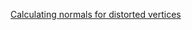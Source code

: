 [Calculating normals for distorted vertices](https://observablehq.com/@k9/calculating-normals-for-distorted-vertices)
